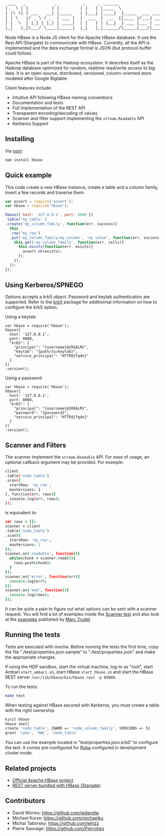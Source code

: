 <pre style="font-family:courier">
 ___   _           _          _     _ ______                   
|   \ | |         | |        | |   | |____  \                  
| |\ \| | ___   __| |_____   | |___| |____)  )_____  ___ _____ 
| | \   |/ _ \ / _  | ___ |  |  ___  |  __  ((____ |/___) ___ |
| |  \  | |_| ( |_| | ____|  | |   | | |__)  ) ___ |___ | ____|
|_|   |_|\___/ \____|_____)  |_|   |_|______/\_____(___/|_____) New BSD License
</pre>

Node HBase is a Node.JS client for the Apache HBase database. It use the Rest
API (Stargate) to communicate with HBase. Currently, all the API is implemented
and the data exchange format is JSON (but protocol buffer could follow).

Apache HBase is part of the Hadoop ecosystem. It describes itself as the Hadoop
database optimized for random, realtime read/write access to big data. It is an
open-source, distributed, versioned, column-oriented store modeled after Google
Bigtable.

Client features include:

*   Intuitive API following HBase naming conventions
*   Documentation and tests
*   Full Implementation of the REST API
*   Transparent encoding/decoding of values
*   Scanner and filter support implementing the `stream.Readable` API
*   Kerberos Support

## Installing

Via [npm](http://github.com/isaacs/npm):

```bash
npm install hbase
```

## Quick example

This code create a new HBase instance, create a table and a column family,
insert a few records and traverse them.

```javascript
var assert = require('assert');
var hbase = require('hbase');

hbase({ host: '127.0.0.1', port: 8080 })
.table('my_table' )
.create('my_column_family', function(err, success){
  this
  .row('my_row')
  .put('my_column_family:my_column', 'my value', function(err, success){
    this.get('my_column_family', function(err, cells){
      this.exists(function(err, exists){
        assert.ok(exists);
      });
    });
  });
});
```

## Using Kerberos/SPNEGO

Options accepts a krb5 object. Password and keytab authentication are supported. 
Refer to the [krb5] package for additionnal information on how to configure the
krb5 option.

Using a keytab:

```
var hbase = require('hbase');
hbase({
  host: '127.0.0.1',
  port: 8080,
  "krb5": {
    "principal": "{username}@{REALM}",
    "keytab": "{path/to/keytab}",
    "service_principal": "HTTP@{fqdn}"
  }
})
.version();
```

Using a password:

```
var hbase = require('hbase');
hbase({
  host: '127.0.0.1',
  port: 8080,
  "krb5": {
    "principal": "{username}@{REALM}",
    "password": "{password}",
    "service_principal": "HTTP@{fqdn}"
  }
})
.version();
```

## Scanner and Filters

The scanner implement the `stream.Readable` API. For ease of usage, an optional
callback argument may be provided. For example:

```bash
client
.table('node_table')
.scan({
  startRow: 'my_row',
  maxVersions: 1
}, function(err, rows){
  console.log(err, rows);
});
```

is equivalent to:

```coffee
var rows = [];
scanner = client
.table('node_table')
.scan({
  startRow: 'my_row',
  maxVersions: 1
});
scanner.on('readable', function(){
  while(chunk = scanner.read()){
    rows.push(chunk);
  }
});
scanner.on('error', function(err){
  console.log(err);
});
scanner.on('end', function(){
  console.log(rows);
});
```

It can be quite a pain to figure out what options can be sent
with a scanner request. You will find a lot of examples inside the 
[Scanner test][scanner] and also look at the [examples][mt_samples] published by
[Marc Trudel][mt_home].

## Running the tests

Tests are executed with mocha. Before running the tests the first time, copy the
file "./test/properties.json.sample" to "./test/properties.json" and make the
appropriate changes.

If using the HDP sandbox, start the virtual machine, log-in as "root", start
Ambari `start_ambari.sh`, start HBase `start_hbase.sh` and start the HBase REST
server `/usr/lib/hbase/bin/hbase rest -p 60080`.

To run the tests:

```bash
make test
```

When testing against HBase secured with Kerberos, you must create a table with
the right ownership.

```bash
kinit hbase
hbase shell
create 'node_table', {NAME => 'node_column_family', VERSIONS => 5}
grant 'ryba', 'RWC', 'node_table'
```

You can use the example located in "test/properties.json.krb5" to configure the
test. It comes pre-configured for [Ryba] configured in development cluster mode.

## Related projects

*   [Official Apache HBase project](http://hbase.apache.org)
*   [REST server bundled with HBase (Stargate)](https://wiki.apache.org/hadoop/Hbase/Stargate)

## Contributors

*   David Worms: <https://github.com/wdavidw>
*   Michael Kurze: <https://github.com/michaelku>
*   Michal Taborsky: <https://github.com/whizz>
*   Pierre Sauvage: <https://github.com/Pierrotws>

[ryba]: https://github.com/ryba-io/ryba
[scanner]: https://github.com/wdavidw/node-hbase/blob/master/test/scanner.coffee
[mt_samples]: https://gist.github.com/3979381
[mt_home]: https://github.com/stelcheck
[krb5]: https://github.com/adaltas/node-krb5
